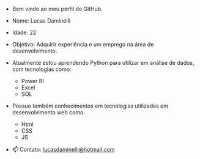 - Bem vindo ao meu perfil do GitHub.

- Nome: Lucas Daminelli
- Idade: 22
- Objetivo: Adquirir experiência e um emprego na área de desenvolvimento.


- Atualmente estou aprendendo Python para utilizar em análise de dados, com tecnologias como:
    - Power BI
    - Excel
    - SQL
- Possuo também conhecimentos em tecnologias utilizadas em desenvolvimento web como:
    - Html
    - CSS
    - JS

- 📫 Contato: lucasdaminelli@hotmail.com
  
